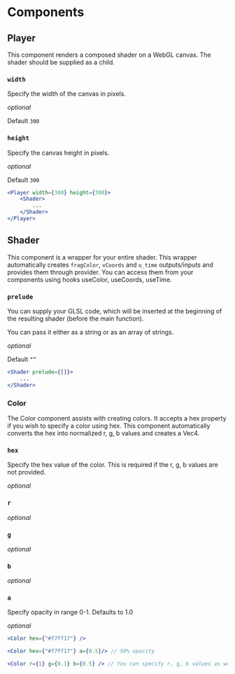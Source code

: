 # Components

## Player

This component renders a composed shader on a WebGL canvas. The shader should be supplied as a child.

### `width`

Specify the width of the canvas in pixels.

*optional*

Default `300`

### `height`

Specify the canvas height in pixels.

*optional*

Default `300`

```jsx
<Player width={300} height={300}>
	<Shader>
		...
	</Shader>
</Player>
```

## Shader

This component is a wrapper for your entire shader. This wrapper automatically creates `fragColor`, `vCoords`
and `u_time` outputs/inputs and provides them through provider. You can access them from your components using hooks
useColor, useCoords, useTime.

### `prelude`

You can supply your GLSL code, which will be inserted at the beginning of the resulting shader (before the main
function).

You can pass it either as a string or as an array of strings.

*optional*

Default `“”`

```jsx
<Shader prelude={[]}>
	...
</Shader>
```

### Color

The Color component assists with creating colors. It accepts a hex property if you wish to specify a color using hex.
This component automatically converts the hex into normalized r, g, b values and creates a Vec4.

### `hex`

Specify the hex value of the color. This is required if the r, g, b values are not provided.

*optional*

### `r`

*optional*

### `g`

*optional*

### `b`

*optional*

### `a`

Specify opacity in range 0-1. Defaults to 1.0

*optional*

```jsx
<Color hex={"#f7ff17"} />

<Color hex={"#f7ff17"} a={0.5}/> // 50% opacity

<Color r={1} g={0.1} b={0.5} /> // You can specify r, g, b values as well
```